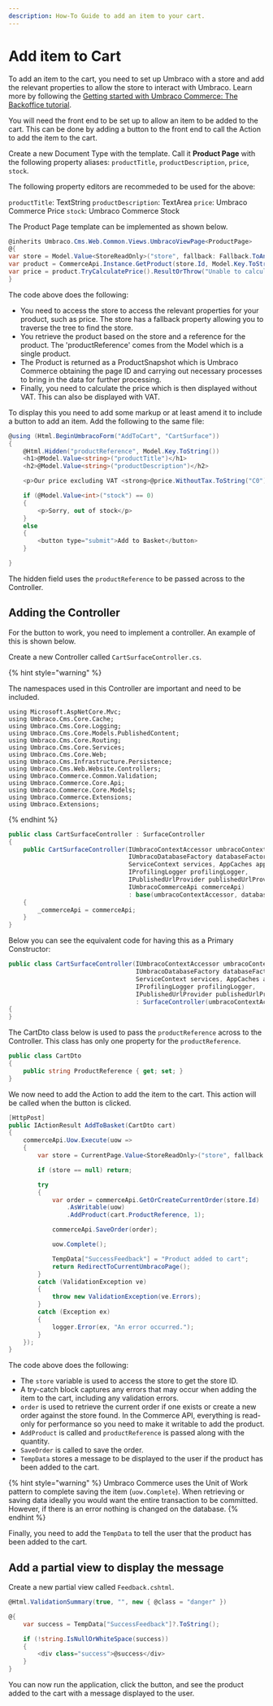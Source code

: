 ```yaml
---
description: How-To Guide to add an item to your cart.
---
```


# Add item to Cart

To add an item to the cart, you need to set up Umbraco with a store and add the relevant properties to allow the store to interact with Umbraco. Learn more by following the [Getting started with Umbraco Commerce: The Backoffice tutorial](../tutorials/getting-started-with-commerce).

You will need the front end to be set up to allow an item to be added to the cart. This can be done by adding a button to the front end to call the Action to add the item to the cart.

Create a new Document Type with the template. Call it **Product Page** with the following property aliases: `productTitle`, `productDescription`, `price`, `stock`.

The following property editors are recommeded to be used for the above:

`productTitle`: TextString
`productDescription`: TextArea
`price`: Umbraco Commerce Price
`stock`: Umbraco Commerce Stock

The Product Page template can be implemented as shown below.

```csharp
@inherits Umbraco.Cms.Web.Common.Views.UmbracoViewPage<ProductPage>
@{
var store = Model.Value<StoreReadOnly>("store", fallback: Fallback.ToAncestors);
var product = CommerceApi.Instance.GetProduct(store.Id, Model.Key.ToString(), "en-GB");
var price = product.TryCalculatePrice().ResultOrThrow("Unable to calculate product price");
}
```

The code above does the following:

- You need to access the store to access the relevant properties for your product, such as price. The store has a fallback property allowing you to traverse the tree to find the store.
- You retrieve the product based on the store and a reference for the product. The 'productReference' comes from the Model which is a single product. 
- The Product is returned as a ProductSnapshot which is Umbraco Commerce obtaining the page ID and carrying out necessary processes to bring in the data for further processing.
- Finally, you need to calculate the price which is then displayed without VAT. This can also be displayed with VAT.

To display this you need to add some markup or at least amend it to include a button to add an item. Add the following to the same file:

```csharp
@using (Html.BeginUmbracoForm("AddToCart", "CartSurface"))
{
	@Html.Hidden("productReference", Model.Key.ToString())
	<h1>@Model.Value<string>("productTitle")</h1>
	<h2>@Model.Value<string>("productDescription")</h2>

	<p>Our price excluding VAT <strong>@price.WithoutTax.ToString("C0") </strong></p>

	if (@Model.Value<int>("stock") == 0)
	{
		<p>Sorry, out of stock</p>
	}
	else
	{
		<button type="submit">Add to Basket</button>
	}

}
```

The hidden field uses the `productReference` to be passed across to the Controller.

## Adding the Controller

For the button to work, you need to implement a controller. An example of this is shown below.

Create a new Controller called `CartSurfaceController.cs`.

{% hint style="warning" %}

The namespaces used in this Controller are important and need to be included.

```
using Microsoft.AspNetCore.Mvc;
using Umbraco.Cms.Core.Cache;
using Umbraco.Cms.Core.Logging;
using Umbraco.Cms.Core.Models.PublishedContent;
using Umbraco.Cms.Core.Routing;
using Umbraco.Cms.Core.Services;
using Umbraco.Cms.Core.Web;
using Umbraco.Cms.Infrastructure.Persistence;
using Umbraco.Cms.Web.Website.Controllers;
using Umbraco.Commerce.Common.Validation;
using Umbraco.Commerce.Core.Api;
using Umbraco.Commerce.Core.Models;
using Umbraco.Commerce.Extensions;
using Umbraco.Extensions;
```

{% endhint %}

```csharp
public class CartSurfaceController : SurfaceController
{
    public CartSurfaceController(IUmbracoContextAccessor umbracoContextAccessor, 
                                 IUmbracoDatabaseFactory databaseFactory, 
                                 ServiceContext services, AppCaches appCaches,
                                 IProfilingLogger profilingLogger, 
                                 IPublishedUrlProvider publishedUrlProvider, 
                                 IUmbracoCommerceApi commerceApi) 
                                 : base(umbracoContextAccessor, databaseFactory, services, appCaches, profilingLogger, publishedUrlProvider)
    {
        _commerceApi = commerceApi;
    }
}
```

Below you can see the equivalent code for having this as a Primary Constructor:

```csharp
public class CartSurfaceController(IUmbracoContextAccessor umbracoContextAccessor, 
                                   IUmbracoDatabaseFactory databaseFactory, 
                                   ServiceContext services, AppCaches appCaches, 
                                   IProfilingLogger profilingLogger, 
                                   IPublishedUrlProvider publishedUrlProvider) 
                                   : SurfaceController(umbracoContextAccessor, databaseFactory, services, appCaches, profilingLogger, publishedUrlProvider)
{
}
```

The CartDto class below is used to pass the `productReference` across to the Controller. This class has only one property for the `productReference`.

```csharp
public class CartDto
{
    public string ProductReference { get; set; }
}
```

We now need to add the Action to add the item to the cart. This action will be called when the button is clicked.

```csharp
[HttpPost]
public IActionResult AddToBasket(CartDto cart)
{
    commerceApi.Uow.Execute(uow =>
    {
        var store = CurrentPage.Value<StoreReadOnly>("store", fallback: Fallback.ToAncestors);

        if (store == null) return;

        try
        {
            var order = commerceApi.GetOrCreateCurrentOrder(store.Id)
                .AsWritable(uow)
                .AddProduct(cart.ProductReference, 1);

            commerceApi.SaveOrder(order);

            uow.Complete();

            TempData["SuccessFeedback"] = "Product added to cart";
            return RedirectToCurrentUmbracoPage();
        }
        catch (ValidationException ve)
        {
            throw new ValidationException(ve.Errors);
        }
        catch (Exception ex)
        {
            logger.Error(ex, "An error occurred.");
        }
    });
}
```

The code above does the following:

- The `store` variable is used to access the store to get the store ID.
- A try-catch block captures any errors that may occur when adding the item to the cart, including any validation errors.
- `order` is used to retrieve the current order if one exists or create a new order against the store found. In the Commerce API, everything is read-only for performance so you need to make it writable to add the product.
- `AddProduct` is called and `productReference` is passed along with the quantity.
- `SaveOrder` is called to save the order.
- `TempData` stores a message to be displayed to the user if the product has been added to the cart.

{% hint style="warning" %}
Umbraco Commerce uses the Unit of Work pattern to complete saving the item (`uow.Complete`). When retrieving or saving data ideally you would want the entire transaction to be committed. However, if there is an error nothing is changed on the database.
{% endhint %}

Finally, you need to add the `TempData` to tell the user that the product has been added to the cart.

## Add a partial view to display the message

Create a new partial view called `Feedback.cshtml`.

```csharp
@Html.ValidationSummary(true, "", new { @class = "danger" })

@{
	var success = TempData["SuccessFeedback"]?.ToString();

	if (!string.IsNullOrWhiteSpace(success))
	{
		<div class="success">@success</div>
	}
}
```

You can now run the application, click the button, and see the product added to the cart with a message displayed to the user.
